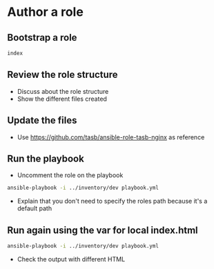 # Author a role

## Bootstrap a role

```bash
index
```

## Review the role structure

- Discuss about the role structure
- Show the different files created

## Update the files

- Use <https://github.com/tasb/ansible-role-tasb-nginx> as reference

## Run the playbook

- Uncomment the role on the playbook

```bash
ansible-playbook -i ../inventory/dev playbook.yml
```

- Explain that you don't need to specify the roles path because it's a default path

## Run again using the var for local index.html

```bash
ansible-playbook -i ../inventory/dev playbook.yml
```

- Check the output with different HTML
